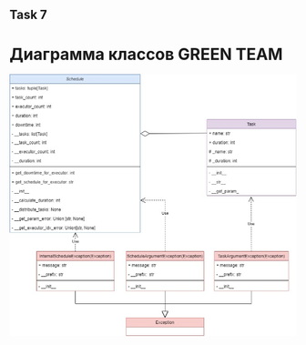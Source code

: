 ## Task 7
# Диаграмма классов GREEN TEAM

![Диаграмма классов по ленточному определителю](image/green_team.jpg)